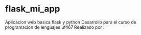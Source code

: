 # flask_mi_app
Aplicacion web basica flask y python
Desarrollo para el curso de programacion de lenguajes uf467
Realizado por :